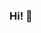 ### Hi! 👋 

<!--
**fchung03/fchung03** is a ✨ _special_ ✨ repository because its `README.md` (this file) appears on your GitHub profile.

I am a student interested in learning coding and would love to get in touch with others who are passionate about it. 

- 😄 Pronouns: she/her
- ⚡ Fun fact: I have zero experience coding!
-->
